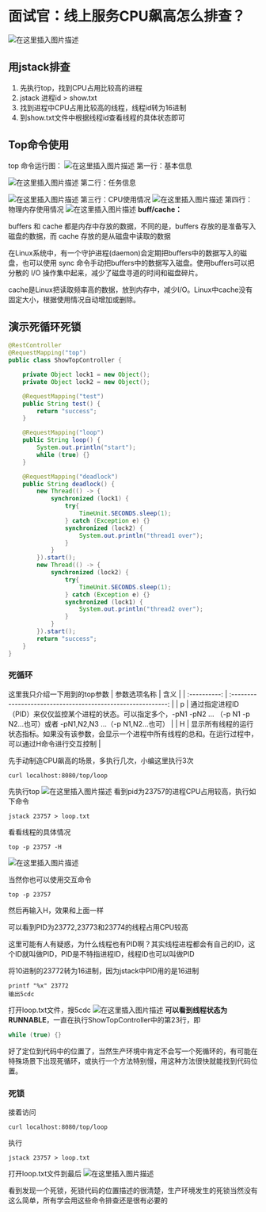 # 面试官：线上服务CPU飙高怎么排查？

![在这里插入图片描述](https://img-blog.csdnimg.cn/20200901231248518.png?)
## 用jstack排查
1. 先执行top，找到CPU占用比较高的进程
2. jstack 进程id > show.txt
3. 找到进程中CPU占用比较高的线程，线程id转为16进制
4. 到show.txt文件中根据线程id查看线程的具体状态即可

## Top命令使用
top 命令运行图：
![在这里插入图片描述](https://img-blog.csdnimg.cn/20200901231607348.png?)
第一行：基本信息

![在这里插入图片描述](https://img-blog.csdnimg.cn/20200901231648401.png)
第二行：任务信息

![在这里插入图片描述](https://img-blog.csdnimg.cn/20200901231702290.png)
第三行：CPU使用情况
![在这里插入图片描述](https://img-blog.csdnimg.cn/20200901231715782.png?)
第四行：物理内存使用情况
![在这里插入图片描述](https://img-blog.csdnimg.cn/20200901231739883.png)
**buff/cache：**

buffers 和 cache 都是内存中存放的数据，不同的是，buffers 存放的是准备写入磁盘的数据，而 cache 存放的是从磁盘中读取的数据

在Linux系统中，有一个守护进程(daemon)会定期把buffers中的数据写入的磁盘，也可以使用 sync 命令手动把buffers中的数据写入磁盘。使用buffers可以把分散的 I/O 操作集中起来，减少了磁盘寻道的时间和磁盘碎片。

cache是Linux把读取频率高的数据，放到内存中，减少I/O。Linux中cache没有固定大小，根据使用情况自动增加或删除。
## 演示死循环死锁
```java
@RestController
@RequestMapping("top")
public class ShowTopController {

    private Object lock1 = new Object();
    private Object lock2 = new Object();

    @RequestMapping("test")
    public String test() {
        return "success";
    }

    @RequestMapping("loop")
    public String loop() {
        System.out.println("start");
        while (true) {}
    }

    @RequestMapping("deadlock")
    public String deadlock() {
        new Thread(() -> {
            synchronized (lock1) {
                try{
                    TimeUnit.SECONDS.sleep(1);
                } catch (Exception e) {}
                synchronized (lock2) {
                    System.out.println("thread1 over");
                }
            }
        }).start();
        new Thread(() -> {
            synchronized (lock2) {
                try{
                    TimeUnit.SECONDS.sleep(1);
                } catch (Exception e) {}
                synchronized (lock1) {
                    System.out.println("thread2 over");
                }
            }
        }).start();
        return "success";
    }
}
```

### 死循环

这里我只介绍一下用到的top参数
| 参数选项名称 |                             含义                             |
| :----------: | :----------------------------------------------------------: |
|      p       | 通过指定进程ID（PID）来仅仅监控某个进程的状态。可以指定多个，-pN1 -pN2 ... （-p N1 -p N2...也可）或者 -pN1,N2,N3 ...（-p N1,N2...也可） |
|      H       | 显示所有线程的运行状态指标。如果没有该参数，会显示一个进程中所有线程的总和。在运行过程中，可以通过H命令进行交互控制 |

先手动制造CPU飙高的场景，多执行几次，小编这里执行3次

```shell
curl localhost:8080/top/loop
```

先执行top
![在这里插入图片描述](https://img-blog.csdnimg.cn/2019010317460292.PNG)
看到pid为23757的进程CPU占用较高，执行如下命令
```shell
jstack 23757 > loop.txt
```
看看线程的具体情况
```shell
top -p 23757 -H
```
![在这里插入图片描述](https://img-blog.csdnimg.cn/20190103174921118.PNG)

当然你也可以使用交互命令
```shell
top -p 23757
```
然后再输入H，效果和上面一样

可以看到PID为23772,23773和23774的线程占用CPU较高

这里可能有人有疑惑，为什么线程也有PID啊？其实线程进程都会有自己的ID，这个ID就叫做PID，PID是不特指进程ID，线程ID也可以叫做PID

将10进制的23772转为16进制，因为jstack中PID用的是16进制

```shell
printf "%x" 23772
输出5cdc
```
打开loop.txt文件，搜5cdc
![在这里插入图片描述](https://img-blog.csdnimg.cn/20190103175859431.png?)
**可以看到线程状态为RUNNABLE**，一直在执行ShowTopController中的第23行，即

```java
while (true) {}
```
好了定位到代码中的位置了，当然生产环境中肯定不会写一个死循环的，有可能在特殊场景下出现死循环，或执行一个方法特别慢，用这种方法很快就能找到代码位置。

### 死锁

接着访问
```shell
curl localhost:8080/top/loop
```
执行

```shell
jstack 23757 > loop.txt
```

打开loop.txt文件到最后
![在这里插入图片描述](https://img-blog.csdnimg.cn/20190103193136724.PNG?)

看到发现一个死锁，死锁代码的位置描述的很清楚，生产环境发生的死锁当然没有这么简单，所有学会用这些命令排查还是很有必要的